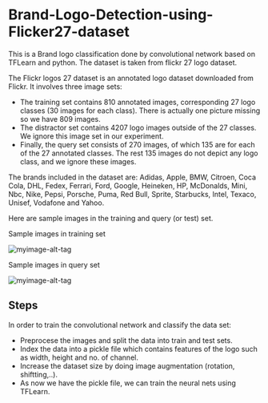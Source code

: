 
# Brand-Logo-Detection-using-Flicker27-dataset
This is a Brand logo classification done by convolutional  network based on TFLearn and python. The dataset is taken from flickr 27 logo dataset.

The Flickr logos 27 dataset is an annotated logo dataset downloaded from Flickr. It involves three image sets:

* The training set contains 810 annotated images, corresponding 27 logo classes (30 images for each class). There is actually one picture missing so we have 809 images.
* The distractor set contains 4207 logo images outside of the 27 classes. We ignore this image set in our experiment.
* Finally, the query set consists of 270 images, of which 135 are for each of the 27 annotated classes. The rest 135 images do not depict any logo class, and we ignore these images.

The brands included in the dataset are: Adidas, Apple, BMW, Citroen, Coca Cola, DHL, Fedex, Ferrari, Ford, Google, Heineken, HP, McDonalds, Mini, Nbc, Nike, Pepsi, Porsche, Puma, Red Bull, Sprite, Starbucks, Intel, Texaco, Unisef, Vodafone and Yahoo.

Here are sample images in the training and query (or test) set.

Sample images in training set 

![myimage-alt-tag](https://shuaiw.github.io/assets/deep-learning-for-logo-recognition/flickr27-train.jpg)

Sample images in query set 

![myimage-alt-tag](https://shuaiw.github.io/assets/deep-learning-for-logo-recognition/flickr27-test.png)


## Steps

In order to train the convolutional network  and classify the data set:
* Preprocese the images and split the data into train and test sets.
* Index the data into a pickle file which contains features of the logo such as width, height and no. of channel.
* Increase the dataset size by doing image augmentation (rotation, shiftting,..).
* As now we have the pickle file, we can train the neural nets using TFLearn.

